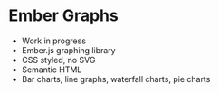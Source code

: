 Ember Graphs
======

- Work in progress
- Ember.js graphing library
- CSS styled, no SVG
- Semantic HTML
- Bar charts, line graphs, waterfall charts, pie charts
